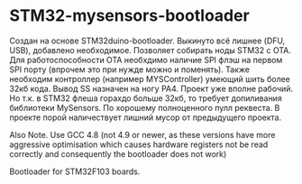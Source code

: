 # STM32-mysensors-bootloader

Создан на основе STM32duino-bootloader.
Выкинуто всё лишнее (DFU, USB), добавлено необходимое.
Позволяет собирать ноды STM32 с OTA.
Для работоспособности OTA необхдимо наличие SPI флэш на первом SPI порту (впрочем это при нужде можно и поменять). Также необходим контроллер (например MYSController) умеющий шить более 32кб кода.
Вывод SS назначен на ногу PA4.
Проект уже вполне рабочий. Но т.к. в STM32 флеша горахдо больше 32кб, то требует допиливания библиотеки MySensors. По хорошему полноценного пулл реквеста. В проекте порой наличествует лишний мусор от предыдущего проекта.

Also Note. Use GCC 4.8 (not 4.9 or newer, as these versions have more aggressive optimisation which causes hardware registers not be read correctly and consequently the bootloader does not work)

Bootloader for STM32F103 boards.
